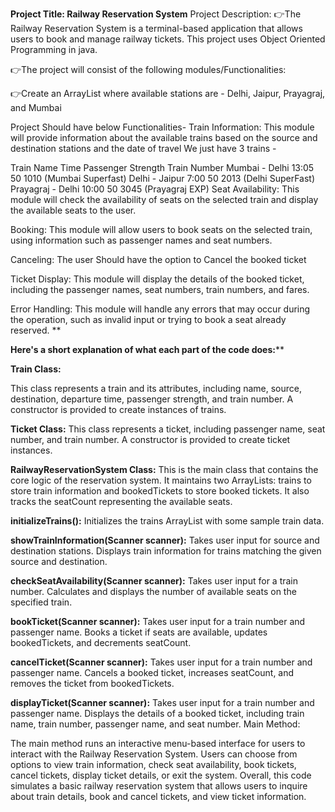**Project Title: Railway Reservation System**
Project Description:
👉The Railway Reservation System is a terminal-based application that allows users to book and manage railway tickets. This project uses Object Oriented Programming in java.

👉The project will consist of the following modules/Functionalities:

👉Create an ArrayList where available stations are - Delhi, Jaipur, Prayagraj, and Mumbai

Project Should have below Functionalities-
Train Information: This module will provide information about the available trains based on the source and destination stations and the date of travel We just have 3 trains -

Train Name	Time	Passenger Strength	Train Number
Mumbai - Delhi	13:05	50	1010 (Mumbai Superfast)
Delhi - Jaipur	7:00	50	2013 (Delhi SuperFast)
Prayagraj - Delhi	10:00	50	3045 (Prayagraj EXP)
Seat Availability: This module will check the availability of seats on the selected train and display the available seats to the user.

Booking: This module will allow users to book seats on the selected train, using information such as passenger names and seat numbers.

Canceling: The user Should have the option to Cancel the booked ticket

Ticket Display: This module will display the details of the booked ticket, including the passenger names, seat numbers, train numbers, and fares.

Error Handling: This module will handle any errors that may occur during the operation, such as invalid input or trying to book a seat already reserved.
**




**Here's a short explanation of what each part of the code does:****

**Train Class:**

This class represents a train and its attributes, including name, source, destination, departure time, passenger strength, and train number.
A constructor is provided to create instances of trains.

**Ticket Class:**
This class represents a ticket, including passenger name, seat number, and train number.
A constructor is provided to create ticket instances.

**RailwayReservationSystem Class:**
This is the main class that contains the core logic of the reservation system.
It maintains two ArrayLists: trains to store train information and bookedTickets to store booked tickets.
It also tracks the seatCount representing the available seats.

**initializeTrains():**
Initializes the trains ArrayList with some sample train data.

**showTrainInformation(Scanner scanner):**
Takes user input for source and destination stations.
Displays train information for trains matching the given source and destination.

**checkSeatAvailability(Scanner scanner):**
Takes user input for a train number.
Calculates and displays the number of available seats on the specified train.

**bookTicket(Scanner scanner):**
Takes user input for a train number and passenger name.
Books a ticket if seats are available, updates bookedTickets, and decrements seatCount.

**cancelTicket(Scanner scanner):**
Takes user input for a train number and passenger name.
Cancels a booked ticket, increases seatCount, and removes the ticket from bookedTickets.

**displayTicket(Scanner scanner):**
Takes user input for a train number and passenger name.
Displays the details of a booked ticket, including train name, train number, passenger name, and seat number.
Main Method:

The main method runs an interactive menu-based interface for users to interact with the Railway Reservation System.
Users can choose from options to view train information, check seat availability, book tickets, cancel tickets, display ticket details, or exit the system.
Overall, this code simulates a basic railway reservation system that allows users to inquire about train details, book and cancel tickets, and view ticket information.
